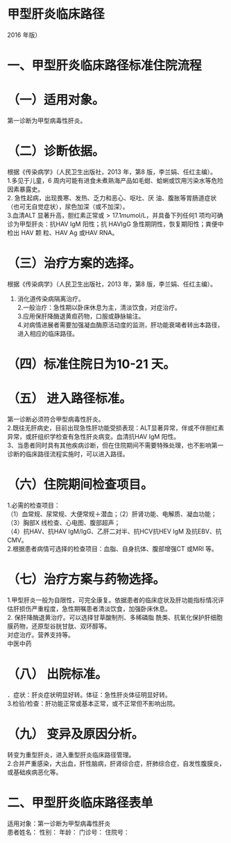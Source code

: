 # 甲型肝炎临床路径  
2016 年版）  
# 一、甲型肝炎临床路径标准住院流程  
# （一）适用对象。  
第一诊断为甲型病毒性肝炎。  
# （二）诊断依据。  
根据《传染病学》（人民卫生出版社，2013 年，第8 版，李兰娟、任红主编）。  
1.多见于儿童，6 周内可能有进食未煮熟海产品如毛蚶、蛤蜊或饮用污染水等危险因素暴露史。  
2. 急性起病，出现畏寒、发热、乏力和恶心、呕吐、厌 油、腹胀等胃肠道症状（也可无自觉症状），尿色加深（或不加深）。  
3.血清ALT 显著升高，胆红素正常或${>}17.1mu\mathrm{mol}/\mathrm{L}$，并具备下列任何1 项均可确诊为甲型肝炎：抗HAV IgM 阳性；抗 HAVIgG  急性期阴性，恢复期阳性；粪便中检出 HAV  颗 粒、HAV Ag 或HAV RNA。  
# （三）治疗方案的选择。  
根据《传染病学》（人民卫生出版社，2013 年，第8 版，李兰娟、任红主编）。  
1. 消化道传染病隔离治疗。  
2.一般治疗：急性期以卧床休息为主，清淡饮食，对症治疗。  
3.应用保肝降酶退黄疸药物，口服或静脉输注。  
4.对病情进展者需要加强凝血酶原活动度的监测，肝功能衰竭者转出本路径，进入相应的临床路径。  
# （四）标准住院日为10-21 天。  
# （五） 进入路径标准。  
第一诊断必须符合甲型病毒性肝炎。  
2.既往无肝病史，目前出现急性肝功能受损表现：ALT显著异常，伴或不伴胆红素异常，或肝组织学检查有急性肝炎病变。血清抗HAV IgM 阳性。  
3、当患者同时具有其他疾病诊断，但在住院期间不需要特殊处理，也不影响第一诊断的临床路径流程实施时，可以进入路径。  
# （六）住院期间检查项目。  
1.必需的检查项目：  
（1）血常规、尿常规、大便常规＋潜血；（2）肝肾功能、电解质、凝血功能；  （3）胸部X 线检查、心电图、腹部超声；  
（4）抗HAV、抗HAV IgM/IgG、乙肝二对半、抗HCV抗HEV IgM 及抗EBV、抗CMV。  
2.根据患者病情可选择的检查项目：血脂、自身抗体、腹部增强CT 或MRI 等。  
# （七）治疗方案与药物选择。  
1.甲型肝炎一般为自限性，可完全康复。依据患者的临床症状及肝功能指标情况评估肝损伤严重程度，急性期嘱患者清淡饮食，加强卧床休息。  
2. 保肝降酶退黄治疗。可以选择甘草酸制剂、多稀磷脂 酰类、抗氧化保护肝细胞膜药物，还原型谷胱甘肽、双环醇等。  
对症治疗。营养支持等。  
中医中药  
# （八） 出院标准。  
．症状：肝炎症状明显好转。体征：急性肝炎体征明显好转。  
3.检验/检查：肝功能正常或基本正常，或不正常但不影响出院。  
# （九） 变异及原因分析。  
转变为重型肝炎，进入重型肝炎临床路径管理。  
2.合并严重感染，大出血，肝性脑病，肝肾综合症，肝肺综合症，自发性腹膜炎，或基础疾病恶化等。  
# 二、甲型肝炎临床路径表单  
适用对象：第一诊断为甲型病毒性肝炎  
患者姓名：         性别：      年龄：        门诊号：         住院号：  
